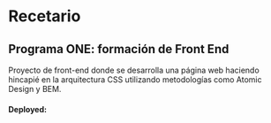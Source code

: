 # Recetario
## Programa ONE: formación de Front End

Proyecto de front-end donde se desarrolla una página web haciendo hincapié en la arquitectura CSS utilizando metodologías como Atomic Design y BEM.

#### Deployed: